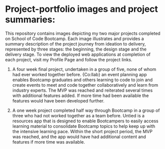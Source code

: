 # Project-portfolio images and project summaries:
This repository contains images depicting my two major projects completed on School of Code Bootcamp. Each image illustrates and provides a summary description of the project journey from ideation to delivery, represented by three stages: the beginning, the design stage and the delivery stage. To view the deployed web applications at completion of each project, visit my Profile Page and follow the project links. 

1. A four week final project, undertaken in a group of five, none of whom had ever worked together before. {Co:llab} an event planning app enables Bootcamp graduates and others learning to code to join and create events to meet and code together collaboratively and learn from industry experts. The MVP was reached and reiterated several times with additional features added. If more time had been available the features would have been developed further. 

2. A one week project completed half way through Bootcamp in a group of three who had not worked together as a team before. Untied is a resources app that is designed to enable Bootcampers to easily access learning material to consolidate Bootcamp topics to help keep up with the intensive learning pace. Within the short project period, the MVP was reached, and the app would have had additional content and features if more time was available.
